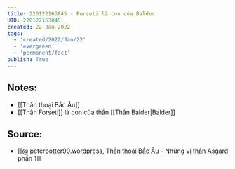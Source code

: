 ```yaml
---
title: 220122163845 - Forseti là con của Balder
UID: 220122163845
created: 22-Jan-2022
tags:
  - 'created/2022/Jan/22'
  - 'evergreen'
  - 'permanent/fact'
publish: True
---
```

## Notes:
- [[Thần thoại Bắc Âu]]
- [[Thần Forseti]] là con của thần [[Thần Balder|Balder]]

## Source:
- [[@ peterpotter90.wordpress, Thần thoại Bắc Âu - Những vị thần Asgard phần 1]]


